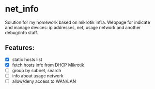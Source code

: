 net_info
========

Solution for my homework based on mikrotik infra.
Webpage for indicate and manage devices: ip addresses, net, usage network
and another debug/info staff.

Features:
---------

- [x] static hosts list
- [x] fetch hosts info from DHCP Mikrotik
- [ ] group by subnet, search
- [ ] info about usage network
- [ ] allow/deny access to WAN/LAN
